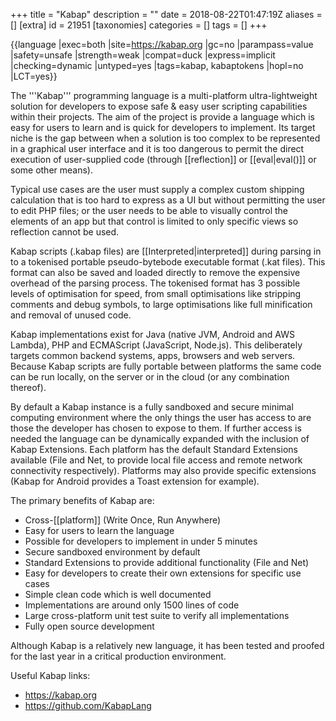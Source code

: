+++
title = "Kabap"
description = ""
date = 2018-08-22T01:47:19Z
aliases = []
[extra]
id = 21951
[taxonomies]
categories = []
tags = []
+++

{{language
|exec=both
|site=https://kabap.org
|gc=no
|parampass=value
|safety=unsafe
|strength=weak
|compat=duck
|express=implicit
|checking=dynamic
|untyped=yes
|tags=kabap, kabaptokens
|hopl=no
|LCT=yes}}

The '''Kabap''' programming language is a multi-platform ultra-lightweight solution for developers to expose safe & easy user scripting capabilities within their projects.  The aim of the project is provide a language which is easy for users to learn and is quick for developers to implement.  Its target niche is the gap between when a solution is too complex to be represented in a graphical user interface and it is too dangerous to permit the direct execution of user-supplied code (through [[reflection]] or [[eval|eval()]] or some other means).

Typical use cases are the user must supply a complex custom shipping calculation that is too hard to express as a UI but without permitting the user to edit PHP files; or the user needs to be able to visually control the elements of an app but that control is limited to only specific views so reflection cannot be used.

Kabap scripts (.kabap files) are [[Interpreted|interpreted]] during parsing in to a tokenised portable pseudo-bytebode executable format (.kat files). This format can also be saved and loaded directly to remove the expensive overhead of the parsing process.  The tokenised format has 3 possible levels of optimisation for speed, from small optimisations like stripping comments and debug symbols, to large optimisations like full minification and removal of unused code.

Kabap implementations exist for Java (native JVM, Android and AWS Lambda), PHP and ECMAScript (JavaScript, Node.js).  This deliberately targets common backend systems, apps, browsers and web servers.  Because Kabap scripts are fully portable between platforms the same code can be run locally, on the server or in the cloud (or any combination thereof).

By default a Kabap instance is a fully sandboxed and secure minimal computing environment where the only things the user has access to are those the developer has chosen to expose to them.  If further access is needed the language can be dynamically expanded with the inclusion of Kabap Extensions.  Each platform has the default Standard Extensions available (File and Net, to provide local file access and remote network connectivity respectively).  Platforms may also provide specific extensions (Kabap for Android provides a Toast extension for example).

The primary benefits of Kabap are:
* Cross-[[platform]] (Write Once, Run Anywhere)
* Easy for users to learn the language
* Possible for developers to implement in under 5 minutes
* Secure sandboxed environment by default
* Standard Extensions to provide additional functionality (File and Net)
* Easy for developers to create their own extensions for specific use cases
* Simple clean code which is well documented
* Implementations are around only 1500 lines of code
* Large cross-platform unit test suite to verify all implementations
* Fully open source development


Although Kabap is a relatively new language, it has been tested and proofed for the last year in a critical production environment.

Useful Kabap links:
* https://kabap.org
* https://github.com/KabapLang
